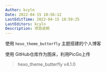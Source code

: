 ```yaml
---
Author: kcyln
Date: 2022-04-15 18:56:12
LastEditTime: 2022-04-15 18:59:25
LastEditors: kcyln
Description: 项目说明
---
```


使用 `hexo_theme_butterfly` 主题搭建的个人博客 

使用 GitHub仓库作为图床，利用PicGo上传

> hexo_theme_butterfly  v4.1.0
